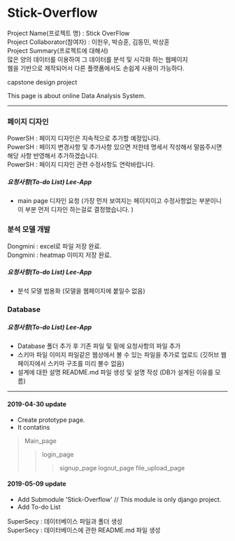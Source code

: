 # Stick-Overflow
Project Name(프로젝트 명) : Stick OverFlow <br>
Project Collaborator(참여자) : 이헌우, 박승훈, 김동민, 박상훈 <br>
Project Summary(프로젝트에 대해서) <br>
많은 양의 데이터를 이용하여 그 데이터를 분석 및 시각화 하는 웹페이지 <br>
웹을 기반으로 제작되어서 다른 플랫폼에서도 손쉽게 사용이 가능하다. <br>

capstone design project

This page is about online Data Analysis System.

- - -
### 페이지 디자인 
PowerSH : 페이지 디자인은 지속적으로 추가할 예정입니다. <br>
PowerSH : 페이지 변경사항 및 추가사항 있으면 저한테 명세서 작성해서 말씀주시면 해당 사항 반영해서 추가하겠습니다. <br>
PowerSH : 페이지 디자인 관련 수정사항도 연락바랍니다. <br>
##### 요청사항(To-do List) Lee-App
- main page 디자인 요청 (가장 먼저 보여지는 페이지이고 수정사항없는 부분이니 이 부분 먼저 디자인 하는걸로 결정했습니다. )

### 분석 모델 개발 
Dongmini : excel로 파일 저장 완료. <br>
Dongmini : heatmap 이미지 저장 완료. <br>
##### 요청사항(To-do List) Lee-App
- 분석 모델 범용화 (모델을 웹페이지에 붙일수 없음)

### Database

##### 요청사항(To-do List) Lee-App
- Database 폴더 추가 후 기존 파일 및 밑에 요청사항의 파일 추가 
- 스키마 파일 이미지 파일같은 웹상에서 볼 수 있는 파일을 추가로 업로드 (깃허브 웹페이지에서 스키마 구조를 미리 볼수 없음)
- 설계에 대한 설명 README.md 파일 생성 및 설명 작성 (DB가 설계된 이유를 모름)
- - -


#### 2019-04-30 update
- Create prototype page.
- It contatins
> Main_page
>> login_page
>>> signup_page
>> logout_page
>> file_upload_page

#### 2019-05-09 update
- Add Submodule 'Stick-Overflow' // This module is only django project.
- Add To-do List

SuperSecy : 데이터베이스 파일과 폴더 생성 <br>
SuperSecy : 데이터베이스에 관한 README.md 파일 생성 <br>
